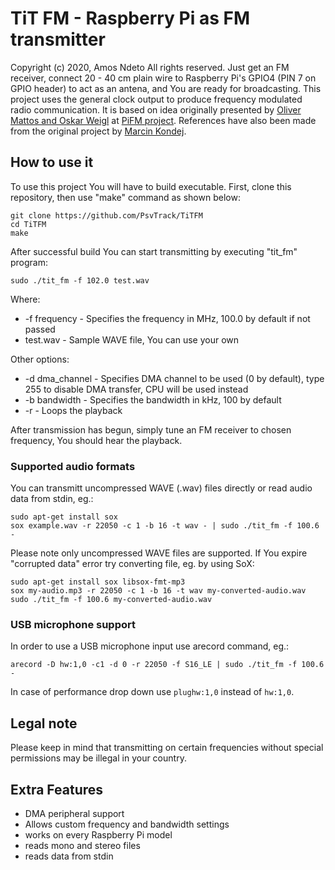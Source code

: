 # TiT FM - Raspberry Pi as FM transmitter
Copyright (c) 2020, Amos Ndeto
All rights reserved.
Just get an FM receiver, connect 20 - 40 cm plain wire to Raspberry Pi's GPIO4 (PIN 7 on GPIO header) to act as an antena, and You are ready for broadcasting.
This project uses the general clock output to produce frequency modulated radio communication. It is based on idea originally presented by [Oliver Mattos and Oskar Weigl](http://icrobotics.co.uk/wiki/index.php/Turning_the_Raspberry_Pi_Into_an_FM_Transmitter) at [PiFM project](http://icrobotics.co.uk/wiki/index.php/Turning_the_Raspberry_Pi_Into_an_FM_Transmitter). References have also been made from the original project by [Marcin Kondej](https://github.com/markondej/fm_transmitter). 
## How to use it
To use this project You will have to build executable. First, clone this repository, then use "make" command as shown below:
```
git clone https://github.com/PsvTrack/TiTFM
cd TiTFM
make
``` 
After successful build You can start transmitting by executing "tit_fm" program:
```
sudo ./tit_fm -f 102.0 test.wav
```
Where:
* -f frequency - Specifies the frequency in MHz, 100.0 by default if not passed
* test.wav - Sample WAVE file, You can use your own

Other options:
* -d dma_channel - Specifies DMA channel to be used (0 by default), type 255 to disable DMA transfer, CPU will be used instead
* -b bandwidth - Specifies the bandwidth in kHz, 100 by default
* -r - Loops the playback

After transmission has begun, simply tune an FM receiver to chosen frequency, You should hear the playback.
### Supported audio formats
You can transmitt uncompressed WAVE (.wav) files directly or read audio data from stdin, eg.:
```
sudo apt-get install sox
sox example.wav -r 22050 -c 1 -b 16 -t wav - | sudo ./tit_fm -f 100.6 -
```
Please note only uncompressed WAVE files are supported. If You expire "corrupted data" error try converting file, eg. by using SoX:
```
sudo apt-get install sox libsox-fmt-mp3
sox my-audio.mp3 -r 22050 -c 1 -b 16 -t wav my-converted-audio.wav
sudo ./tit_fm -f 100.6 my-converted-audio.wav
```
### USB microphone support
In order to use a USB microphone input use arecord command, eg.:
```
arecord -D hw:1,0 -c1 -d 0 -r 22050 -f S16_LE | sudo ./tit_fm -f 100.6 -
```
In case of performance drop down use ```plughw:1,0``` instead of ```hw:1,0```.
## Legal note
Please keep in mind that transmitting on certain frequencies without special permissions may be illegal in your country.
## Extra Features
* DMA peripheral support
* Allows custom frequency and bandwidth settings
* works on every Raspberry Pi model
* reads mono and stereo files
* reads data from stdin


